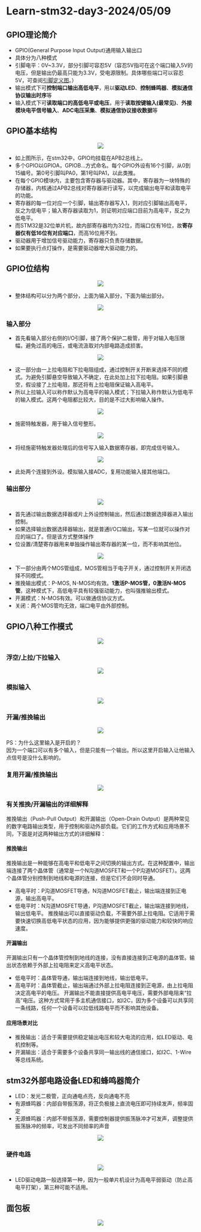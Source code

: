 # Learn-stm32-day3-2024/05/09
## GPIO理论简介
* GPIO(General Purpose Input Output)通用输入输出口
* 具体分为八种模式
* 引脚电平：0V~3.3V，部分引脚可容忍5V（容忍5V指可在这个端口输入5V的电压，但是输出仍最高只能为3.3V，受电源限制。具体哪些端口可以容忍5V，可查阅[引脚定义图](https://github.com/Fu0804/Learn-stm32/blob/main/Learn-stm32-day1-2024/05/day1.md#%E5%BC%95%E8%84%9A%E5%AE%9A%E4%B9%89)。）
* 输出模式下可**控制端口输出高低电平**，用以**驱动LED**、**控制蜂鸣器**、**模拟通信协议输出时序**等
* 输入模式下可**读取端口的高低电平或电压**，用于**读取按键输入(最常见)**、**外接模块电平信号输入**、**ADC电压采集**、**模拟通信协议接收数据**等

## GPIO基本结构
<div align=center>
<img src="https://github.com/Fu0804/Learn-stm32/assets/151499353/8f609f3b-c9b2-4eb5-b44e-05890af75fcd">
</div>

* 如上图所示，在stm32中，GPIO均挂载在APB2总线上。
* 多个GPIO以GPIOA，GPIOB...方式命名。每个GPIO外设有16个引脚，从0到15编号。第0号引脚叫PA0，第1号叫PA1，以此类推。
* 在每个GPIO模块内，主要包含寄存器与驱动器。其中，寄存器为一块特殊的存储器，内核通过APB2总线对寄存器进行读写，以完成输出电平和读取电平的功能。
* 寄存器的每一位对应一个引脚，输出寄存器写入1，则对应引脚输出高电平，反之为低电平；输入寄存器读取为1，则证明对应端口目前为高电平，反之为低电平。
* 而STM32是32位单片机，故内部寄存器均为32位，而端口仅有16位，故**寄存器仅有低16位有对应端口**，而高16位用不到。
* 驱动器用于增加信号驱动能力，寄存器只负责存储数据。
* 如果要执行点灯操作，是需要驱动器增大驱动能力的。

## GPIO位结构
<div align=center>
<img src="https://github.com/Fu0804/Learn-stm32/assets/151499353/5518af1f-c05b-4f36-bf8f-ac10f783b7a6">
</div>

* 整体结构可以分为两个部分，上面为输入部分，下面为输出部分。
<div align=center>
<img src="https://github.com/Fu0804/Learn-stm32/assets/151499353/9ad32e3d-e10b-46d1-b77d-e00923b22fdf">
</div>

### 输入部分
* 首先看输入部分右侧的I/O引脚，接了两个保护二极管，用于对输入电压限幅，避免过高的电压，或电流汲取对内部电路造成损害。
<div align=center>
<img src="https://github.com/Fu0804/Learn-stm32/assets/151499353/a12342fa-8383-4ee0-afdf-d6dee5baf8d6">
</div>

* 这一部分由一上拉电阻和下拉电阻组成，通过控制开关开断来选择不同的模式。为避免引脚悬空导致输入不确定，在此处加上拉下拉电阻。如果引脚悬空，假设接了上拉电阻，那还将有上拉电阻保证输入高电平。
* 所以上拉输入可以称作默认为高电平的输入模式；下拉输入称作默认为低电平的输入模式。这两个电阻都比较大，目的是不过大影响输入操作。
<div align=center>
<img src="https://github.com/Fu0804/Learn-stm32/assets/151499353/2ed7be60-fb8a-4e53-87d1-68a277a15c51">
</div>

* 施密特触发器，用于输入信号整形。
<div align=center>
<img src="https://github.com/Fu0804/Learn-stm32/assets/151499353/e0d85a7e-6b5d-489c-8414-45996ff86049">
</div>

* 将经施密特触发器处理后的信号写入输入数据寄存器，即完成信号输入。
<div align=center>
<img src="https://github.com/Fu0804/Learn-stm32/assets/151499353/99c9248c-f480-4ae5-9cf7-f01768472877">
</div>

* 此处两个连接到外设。模拟输入接ADC，复用功能输入接其他端口。

### 输出部分
<div align=center>
<img src="https://github.com/Fu0804/Learn-stm32/assets/151499353/cde2994e-ab22-483e-b1cd-719293e5b2ec">
</div>

* 首先通过输出数据选择器或片上外设控制输出，然后通过数据选择器进入输出控制。
* 如果选择输出数据选择器输出，就是普通I/O口输出，写某一位就可以操作对应的端口了。但是该方式整体操作
* 位设置/清楚寄存器用来单独操作输出寄存器的某一位，而不影响其他位。
<div align=center>
<img src="https://github.com/Fu0804/Learn-stm32/assets/151499353/fc4e9ffd-71cb-421e-b90f-fa44fa2bde5d">
</div>

* 下一部分由两个MOS管组成，MOS管相当于电子开关，通过控制开关开闭选择不同模式。
* 推挽输出模式：P-MOS, N-MOS均有效。**1激活P-MOS管，0激活N-MOS管**。这种模式下，高低电平具有较强驱动能力，也叫强推输出模式。
* 开漏模式：N-MOS有效。可以做通信协议方式。
* 关闭：两个MOS管均无效，端口电平由外部控制。

## GPIO八种工作模式
<div align=center>
<img src="https://github.com/Fu0804/Learn-stm32/assets/151499353/fc4e9ffd-71cb-421e-b90f-fa44fa2bde5d">
</div>

### 浮空/上拉/下拉输入
<div align=center>
<img src="https://github.com/Fu0804/Learn-stm32/assets/151499353/b5aac76d-23db-4f74-9708-78b580a4f3d2">
</div>

### 模拟输入
<div align=center>
<img src="https://github.com/Fu0804/Learn-stm32/assets/151499353/0c63f5f0-e1e5-49e6-864e-af95c6f19739">
</div>

### 开漏/推挽输出
<div align=center>
<img src="https://github.com/Fu0804/Learn-stm32/assets/151499353/e40875ca-10f9-4af5-ada2-15b1e3a33202">
</div>

PS：为什么这里输入是开启的？  
因为一个端口可以有多个输入，但是只能有一个输出。所以这里开启输入让他输入点信号是没什么影响的。

### 复用开漏/推挽输出
<div align=center>
<img src="https://github.com/Fu0804/Learn-stm32/assets/151499353/d7cbbb78-7fa1-45d6-b80b-9fcebb263c97">
</div>

### 有关推挽/开漏输出的详细解释
推挽输出（Push-Pull Output）和开漏输出（Open-Drain Output）是两种常见的数字电路输出类型，用于控制和驱动外部负载。它们的工作方式和应用场景不同，下面是对这两种输出方式的详细解释：  

#### 推挽输出
推挽输出是一种能够在高电平和低电平之间切换的输出方式。在这种配置中，输出端连接了两个晶体管（通常是一个N沟道MOSFET和一个P沟道MOSFET）。这两个晶体管分别控制到地线和电源的连接，但是它们不会同时导通。  

* 高电平时：P沟道MOSFET导通，N沟道MOSFET截止，输出端连接到正电源，输出高电平。
* 低电平时：N沟道MOSFET导通，P沟道MOSFET截止，输出端连接到地线，输出低电平。
推挽输出可以直接驱动负载，不需要外部上拉电阻。它适用于需要快速切换高低电平状态的应用，因为能够提供更强的驱动能力和较快的响应速度。

#### 开漏输出
开漏输出只有一个晶体管控制到地线的连接，没有直接连接到正电源的晶体管。输出状态依赖于外部上拉电阻来定义高电平状态。

* 低电平时：晶体管导通，输出端连接到地线，输出低电平。
* 高电平时：晶体管截止，输出端通过外部上拉电阻连接到正电源，由上拉电阻决定高电平的电压。
开漏输出不能直接提供高电平电压，需要外部电阻来“拉高”电压。这种方式常用于多主机通信接口，如I2C，因为多个设备可以共享同一条线路，任何一个设备可以拉低线路电平而不影响其他设备。

#### 应用场景对比
* 推挽输出：适合于需要提供稳定输出电压和较大电流的应用，如LED驱动、电机控制等。
* 开漏输出：适合于需要多个设备共享同一输出线的通信接口，如I2C、1-Wire等总线系统。

## stm32外部电路设备LED和蜂鸣器简介
* LED：发光二极管，正向通电点亮，反向通电不亮
* 有源蜂鸣器：内部自带振荡源，将正负极接上直流电压即可持续发声，频率固定
* 无源蜂鸣器：内部不带振荡源，需要控制器提供振荡脉冲才可发声，调整提供振荡脉冲的频率，可发出不同频率的声音
<div align=center>
<img src="https://github.com/Fu0804/Learn-stm32/assets/151499353/db37d1e0-b45a-439c-aebc-c41f09211ea8">
</div>

### 硬件电路
<div align=center>
<img src="https://github.com/Fu0804/Learn-stm32/assets/151499353/facf8dd8-0e84-457d-89fd-bcd78546102d">
</div>

* LED驱动电路一般选择第一种，因为一般单片机设计为高电平弱驱动（防止高电平打架），第三种可能不适用。

## 面包板
<div align=center>
<img src="https://github.com/Fu0804/Learn-stm32/assets/151499353/152545ad-cd3e-4a8d-8b8f-2bd923616a41">
</div>

